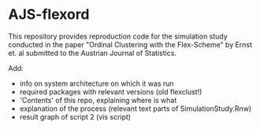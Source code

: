 # AJS-flexord
This repository provides reproduction code for the simulation study conducted in the paper "Ordinal Clustering with the Flex-Scheme" by Ernst et. al submitted to the Austrian Journal of Statistics.

Add:

- info on system architecture on which it was run
- required packages with relevant versions (old flexclust!)
- 'Contents' of this repo, explaining where is what
- explanation of the process (relevant text parts of SimulationStudy.Rnw)
- result graph of script 2 (vis script)
